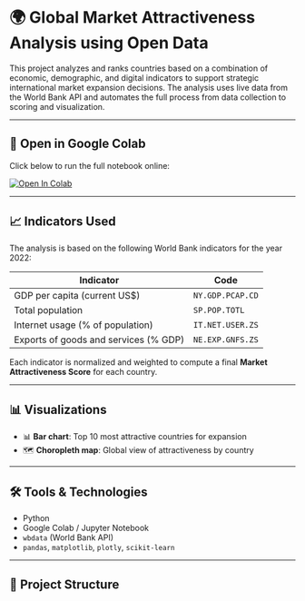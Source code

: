 # 🌍 Global Market Attractiveness Analysis using Open Data

This project analyzes and ranks countries based on a combination of economic, demographic, and digital indicators to support strategic international market expansion decisions. The analysis uses live data from the World Bank API and automates the full process from data collection to scoring and visualization.

---

## 🚀 Open in Google Colab

Click below to run the full notebook online:

[![Open In Colab](https://colab.research.google.com/assets/colab-badge.svg)](https://colab.research.google.com/github/Joel1993055/Global-Market-Attractiveness-Analysis-using-Open-Data/blob/main/notebooks/01_final_analysis.ipynb)

---

## 📈 Indicators Used

The analysis is based on the following World Bank indicators for the year 2022:

| Indicator                             | Code               |
|---------------------------------------|--------------------|
| GDP per capita (current US$)          | `NY.GDP.PCAP.CD`   |
| Total population                      | `SP.POP.TOTL`      |
| Internet usage (% of population)      | `IT.NET.USER.ZS`   |
| Exports of goods and services (% GDP) | `NE.EXP.GNFS.ZS`   |

Each indicator is normalized and weighted to compute a final **Market Attractiveness Score** for each country.

---

## 📊 Visualizations

- 📊 **Bar chart**: Top 10 most attractive countries for expansion
- 🗺️ **Choropleth map**: Global view of attractiveness by country

---

## 🛠️ Tools & Technologies

- Python
- Google Colab / Jupyter Notebook
- `wbdata` (World Bank API)
- `pandas`, `matplotlib`, `plotly`, `scikit-learn`

---

## 📁 Project Structure

